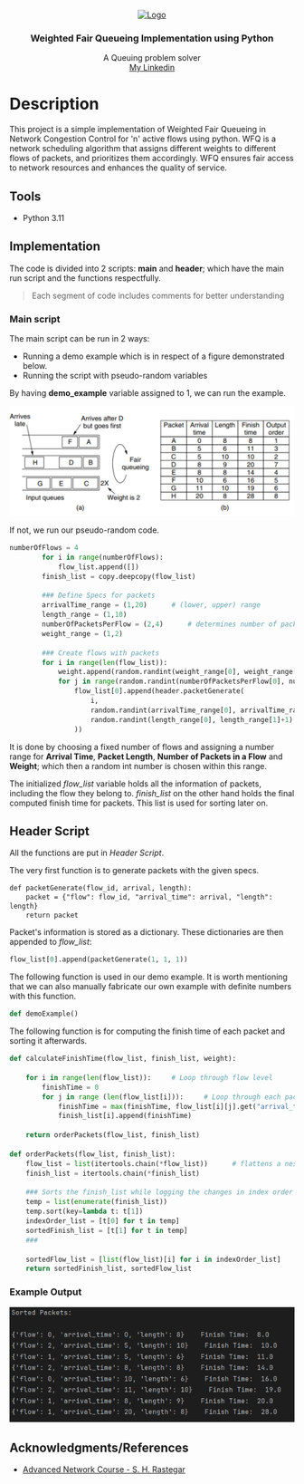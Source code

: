 <!-- PROJECT LOGO -->
<br />
<div align="center">
  <a href="">
    <img src="https://tse3.mm.bing.net/th/id/OIG4.HFlOnfv06WiEnWWrmTD8?pid=ImgGn" alt="Logo" width="160" height="160">
  </a>

  <h3 align="center">Weighted Fair Queueing Implementation using Python</h3>

  <p align="center">
    A Queuing problem solver
    <br />
    <a href="linkedin.com/in/ali-fathi-vafegh-84bb0a274/">My Linkedin</a>
  </p>
</div>

# Description

This project is a simple implementation of Weighted Fair Queueing in Network Congestion Control for 'n' active flows using python.
WFQ is a network scheduling algorithm that assigns different weights to different flows of packets, and prioritizes them accordingly.
WFQ ensures fair access to network resources and enhances the quality of service.

## Tools

- Python 3.11

## Implementation

The code is divided into 2 scripts: **main** and **header**; which have the main run script and the functions respectfully.

> Each segment of code includes comments for better understanding

### Main script

The main script can be run in 2 ways:

- Running a demo example which is in respect of a figure demonstrated below.
- Running the script with pseudo-random variables

By having **demo_example** variable assigned to 1, we can run the example.

![Example Problem](https://github.com/ShamsAli-fathi/Weighted-Fair-Queueing-Implementation-using-Python/blob/main/DemoExample.png)

If not, we run our pseudo-random code.

```python
numberOfFlows = 4
        for i in range(numberOfFlows):
            flow_list.append([])
        finish_list = copy.deepcopy(flow_list)

        ### Define Specs for packets
        arrivalTime_range = (1,20)      # (lower, upper) range
        length_range = (1,10)
        numberOfPacketsPerFlow = (2,4)      # determines number of packets that exist in each flow
        weight_range = (1,2)

        ### Create flows with packets
        for i in range(len(flow_list)):
            weight.append(random.randint(weight_range[0], weight_range[1]+1))
            for j in range(random.randint(numberOfPacketsPerFlow[0], numberOfPacketsPerFlow[1]+1)):
                flow_list[0].append(header.packetGenerate(
                    i,
                    random.randint(arrivalTime_range[0], arrivalTime_range[1]+1),
                    random.randint(length_range[0], length_range[1]+1)
                ))
```

It is done by choosing a fixed number of flows and assigning a number range for **Arrival Time**, **Packet Length**, **Number of Packets in a Flow** and **Weight**; which then a random int number is chosen within this range.

The initialized _flow_list_ variable holds all the information of packets, including the flow they belong to. _finish_list_ on the other hand holds the final computed finish time for packets. This list is used for sorting later on.

## Header Script

All the functions are put in _Header Script_.

The very first function is to generate packets with the given specs.

```
def packetGenerate(flow_id, arrival, length):
    packet = {"flow": flow_id, "arrival_time": arrival, "length": length}
    return packet
```

Packet's information is stored as a dictionary. These dictionaries are then appended to _flow_list_:

```python
flow_list[0].append(packetGenerate(1, 1, 1))
```

The following function is used in our demo example. It is worth mentioning that we can also manually fabricate our own example with definite numbers with this function.

```python
def demoExample()
```

The following function is for computing the finish time of each packet and sorting it afterwards.

```python
def calculateFinishTime(flow_list, finish_list, weight):

    for i in range(len(flow_list)):     # Loop through flow level
        finishTime = 0
        for j in range (len(flow_list[i])):     # Loop through each packet in a flow
            finishTime = max(finishTime, flow_list[i][j].get("arrival_time")) + flow_list[i][j].get("length") / weight[i]
            finish_list[i].append(finishTime)

    return orderPackets(flow_list, finish_list)

def orderPackets(flow_list, finish_list):
    flow_list = list(itertools.chain(*flow_list))      # flattens a nested array
    finish_list = itertools.chain(*finish_list)

    ### Sorts the finish_list while logging the changes in index order
    temp = list(enumerate(finish_list))
    temp.sort(key=lambda t: t[1])
    indexOrder_list = [t[0] for t in temp]
    sortedFinish_list = [t[1] for t in temp]
    ###

    sortedFlow_list = [list(flow_list)[i] for i in indexOrder_list]     #sorts flow_list with the given index order ( indexOrder_list )
    return sortedFinish_list, sortedFlow_list
```

### Example Output

![Solution](https://github.com/ShamsAli-fathi/Weighted-Fair-Queueing-Implementation-using-Python/blob/main/DemoOutput.png)

## Acknowledgments/References

- [Advanced Network Course - S. H. Rastegar](https://www.linkedin.com/in/seyed-hamed-rastegar-2b2682ab/?originalSubdomain=ir)
